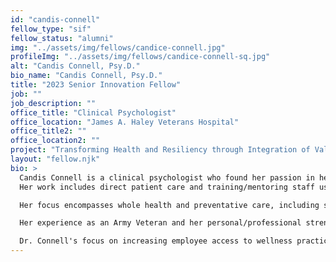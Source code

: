 ```yaml
---
id: "candis-connell"
fellow_type: "sif"
fellow_status: "alumni"
img: "../assets/img/fellows/candice-connell.jpg"
profileImg: "../assets/img/fellows/candice-connell-sq.jpg"
alt: "Candis Connell, Psy.D."
bio_name: "Candis Connell, Psy.D."
title: "2023 Senior Innovation Fellow"
job: ""
job_description: ""
office_title: "Clinical Psychologist"
office_location: "James A. Haley Veterans Hospital"
office_title2: ""
office_location2: ""
project: "Transforming Health and Resiliency through Integration of Values-based Experiences (THRIVE)"
layout: "fellow.njk"
bio: >
  Candis Connell is a clinical psychologist who found her passion in health psychology and began her career as a Health Behavior Coordinator at Bay Pines VA. She currently works as a Clinical Psychologist at James A. Haley Veterans Hospital and Clinics in Tampa, FL.  
  Her work includes direct patient care and training/mentoring staff using positive psychology principles.  

  Her focus encompasses whole health and preventative care, including sleep improvement, stress reduction, weight management, and communication skill development.  

  Her experience as an Army Veteran and her personal/professional strengths enable her to provide clinical care, develop Veteran and employee programming, and design training curriculums that drive innovation within VHA. In her role with THRIVE, she focuses on increasing employee access to wellness practices to reduce burnout rates in clinical settings.  

  Dr. Connell's focus on increasing employee access to wellness practices helps ensure that Veterans have consistent, reliable, and rewarding experiences when accessing their health care, while also improving employee retention within VHA.
---
```

